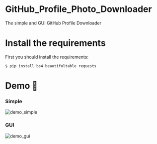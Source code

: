 # GitHub_Profile_Photo_Downloader
The simple and GUI GitHub Profile Downloader 
# Install the requirements
First you should install the requirements:
```
$ pip install bs4 beautifultable requests
```
# Demo :tada:
### Simple
![demo_simple](https://user-images.githubusercontent.com/77124662/132103109-6cc5d1ee-1f16-4b08-974b-419a99f29cb2.PNG)
### GUI
![demo_gui](https://user-images.githubusercontent.com/77124662/131707565-f39a4587-9f7e-4d3b-b96a-4c9ad8a76016.PNG)
